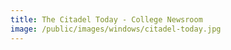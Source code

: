 ```yaml
---
title: The Citadel Today - College Newsroom
image: /public/images/windows/citadel-today.jpg
---
```

